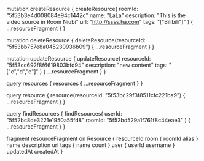 mutation createResource {
  createResource(
    roomId: "5f53b3e4d008084e94c1442c"
    name: "LaLa"
    description: "This is the video source in Room Niubi" 
    url: "http://ssss.ha.com"
    tags: "[\"Bilibili\"]"
  ) {
    ...resourceFragment
  }
}

mutation deleteResource {
  deleteResource(resourceId: "5f53bb757e8a045230936b09") {
    ...resourceFragment
  }
}

mutation updateResource {
  updateResource(
    resourceId: "5f53cc692f8f6619803bfd94"
    description: "new content"
    tags: "[\"c\",\"d\",\"e\"]"
  ) {
    ...resourceFragment
  }
}


query resources {
  resources {
    ...resourceFragment
  }
}

query resource {
  resource(resourceId: "5f53bc29f3f8511cfc221ba9") {
    ...resourceFragment
  }
}


query findResources {
  findResources(
    userId: "5f52bc8de3221e1950a55fd8" 
    roomId: "5f52bd529a1f761f8c44eae3"
  ) {
    ...resourceFragment
  }
}




fragment resourceFragment on Resource {
  resourceId
  room {
    roomId
    alias
  }
  name
  description
  url
  tags {
    name
    count
  }
  user {
    userId
    username
  }
  updatedAt
	createdAt
}